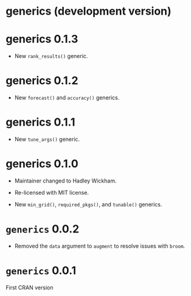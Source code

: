 # generics (development version)

# generics 0.1.3

* New `rank_results()` generic.

# generics 0.1.2

* New `forecast()` and `accuracy()` generics.

# generics 0.1.1

* New `tune_args()` generic.

# generics 0.1.0

* Maintainer changed to Hadley Wickham.

* Re-licensed with MIT license.

* New `min_grid()`, `required_pkgs()`, and `tunable()` generics.

# `generics` 0.0.2

* Removed the `data` argument to `augment` to resolve issues with `broom`. 

# `generics` 0.0.1

First CRAN version
